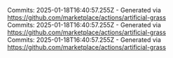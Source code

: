 Commits: 2025-01-18T16:40:57.255Z - Generated via https://github.com/marketplace/actions/artificial-grass
<br>
Commits: 2025-01-18T16:40:57.255Z - Generated via https://github.com/marketplace/actions/artificial-grass
<br>
Commits: 2025-01-18T16:40:57.255Z - Generated via https://github.com/marketplace/actions/artificial-grass
<br>
